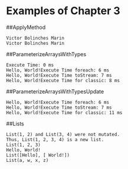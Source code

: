 Examples of Chapter 3
==========

##ApplyMethod
```
Victor Bolinches Marin
Victor Bolinches Marin

```

##ParameterizeArraysWithTypes
```
Execute Time: 0 ms
Hello, World!Execute Time foreach: 6 ms
Hello, World!Execute Time toStream: 7 ms
Hello, World!Execute Time for classic: 8 ms

```

##ParameterizeArraysWithTypesUpdate
```
Hello, World!Execute Time foreach: 6 ms
Hello, World!Execute Time toStream: 7 ms
Hello, World!Execute Time for classic: 11 ms
```

##Lists
```
List(1, 2) and List(3, 4) were not mutated.
Thus, List(1, 2, 3, 4) is a new list.
List(1, 2, 3)
Hello, World!
List([Hello], [ World!])
List(a, w, x, z)
```
